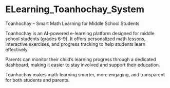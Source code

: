 # ELearning_Toanhochay_System
Toanhochay – Smart Math Learning for Middle School Students

Toanhochay is an AI-powered e-learning platform designed for middle school students (grades 6–9). It offers personalized math lessons, interactive exercises, and progress tracking to help students learn effectively.

Parents can monitor their child’s learning progress through a dedicated dashboard, making it easier to stay involved and support their education.

Toanhochay makes math learning smarter, more engaging, and transparent for both students and parents.
